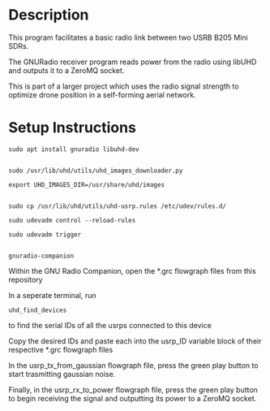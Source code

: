 # Description

This program facilitates a basic radio link between two USRB B205 Mini SDRs.

The GNURadio receiver program reads power from the radio using libUHD and outputs it to a ZeroMQ socket.

This is part of a larger project which uses the radio signal strength to optimize drone position in a self-forming aerial network.



# Setup Instructions

```
sudo apt install gnuradio libuhd-dev


sudo /usr/lib/uhd/utils/uhd_images_downloader.py

export UHD_IMAGES_DIR=/usr/share/uhd/images


sudo cp /usr/lib/uhd/utils/uhd-usrp.rules /etc/udev/rules.d/

sudo udevadm control --reload-rules

sudo udevadm trigger


gnuradio-companion
```

Within the GNU Radio Companion, open the *.grc flowgraph files from this repository

In a seperate terminal, run
```
uhd_find_devices
```
to find the serial IDs of all the usrps connected to this device

Copy the desired IDs and paste each into the usrp_ID variable block of their respective *.grc flowgraph files

In the usrp_tx_from_gaussian flowgraph file, press the green play button to start trasmitting gaussian noise.

Finally, in the usrp_rx_to_power flowgraph file, press the green play button to begin receiving the signal and outputting its power to a ZeroMQ socket.
